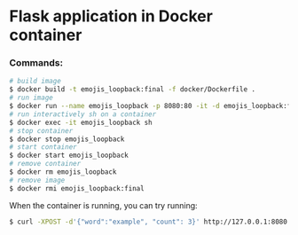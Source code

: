 # Flask application in Docker container
### Commands:
```sh
# build image
$ docker build -t emojis_loopback:final -f docker/Dockerfile .
# run image
$ docker run --name emojis_loopback -p 8080:80 -it -d emojis_loopback:final
# run interactively sh on a container
$ docker exec -it emojis_loopback sh
# stop container
$ docker stop emojis_loopback
# start container
$ docker start emojis_loopback
# remove container
$ docker rm emojis_loopback
# remove image
$ docker rmi emojis_loopback:final
```

When the container is running, you can try running:
```sh
$ curl -XPOST -d'{"word":"example", "count": 3}' http://127.0.0.1:8080
```
